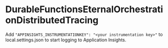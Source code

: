 # DurableFunctionsEternalOrchestrationDistributedTracing

Add `"APPINSIGHTS_INSTRUMENTATIONKEY": "<your instrumentation key>"` to local.settings.json to start logging to Application Insights.
